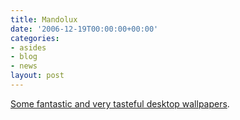 ```yaml
---
title: Mandolux
date: '2006-12-19T00:00:00+00:00'
categories:
- asides
- blog
- news
layout: post
---
```


[Some fantastic and very tasteful desktop wallpapers](http://www.mandolux.com/).




